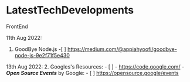 # LatestTechDevelopments

FrontEnd

11th Aug 2022:
1. GoodBye Node.js  -[ ] https://medium.com/@appiahyoofi/goodbye-node-js-9e2f71f5e430

13th Aug 2022:
2. Googles's Resources: - [ ] - https://code.google.com/ 
                        - ***Open Source Events*** by Google:  - [ ]   https://opensource.google/events
                 
                 


